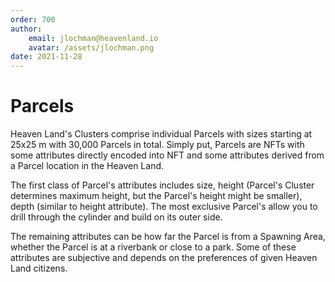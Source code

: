 ```yaml
---
order: 700
author: 
    email: jlochman@heavenland.io
    avatar: /assets/jlochman.png
date: 2021-11-28
---
```


# Parcels

Heaven Land's Clusters comprise individual Parcels with sizes starting at 25x25 m with 30,000 Parcels in total. Simply put, Parcels are NFTs with some attributes directly encoded into NFT and some attributes derived from a Parcel location in the Heaven Land.

The first class of Parcel's attributes includes size, height (Parcel's Cluster determines maximum height, but the Parcel's height might be smaller), depth (similar to height attribute). The most exclusive Parcel's allow you to drill through the cylinder and build on its outer side.

The remaining attributes can be how far the Parcel is from a Spawning Area, whether the Parcel is at a riverbank or close to a park. Some of these attributes are subjective and depends on the preferences of given Heaven Land citizens.
